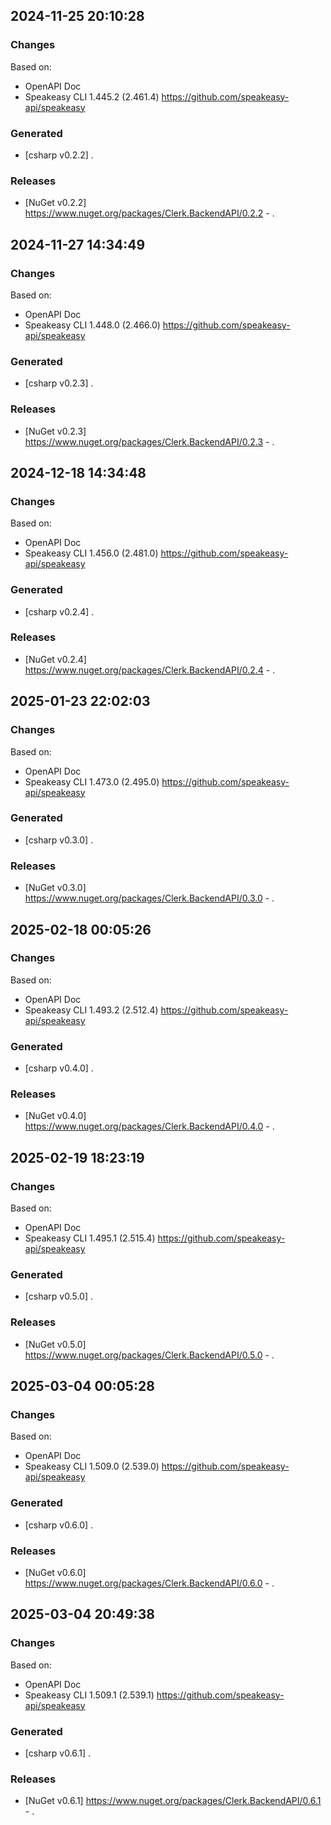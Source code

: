 

## 2024-11-25 20:10:28
### Changes
Based on:
- OpenAPI Doc  
- Speakeasy CLI 1.445.2 (2.461.4) https://github.com/speakeasy-api/speakeasy
### Generated
- [csharp v0.2.2] .
### Releases
- [NuGet v0.2.2] https://www.nuget.org/packages/Clerk.BackendAPI/0.2.2 - .

## 2024-11-27 14:34:49
### Changes
Based on:
- OpenAPI Doc  
- Speakeasy CLI 1.448.0 (2.466.0) https://github.com/speakeasy-api/speakeasy
### Generated
- [csharp v0.2.3] .
### Releases
- [NuGet v0.2.3] https://www.nuget.org/packages/Clerk.BackendAPI/0.2.3 - .

## 2024-12-18 14:34:48
### Changes
Based on:
- OpenAPI Doc  
- Speakeasy CLI 1.456.0 (2.481.0) https://github.com/speakeasy-api/speakeasy
### Generated
- [csharp v0.2.4] .
### Releases
- [NuGet v0.2.4] https://www.nuget.org/packages/Clerk.BackendAPI/0.2.4 - .

## 2025-01-23 22:02:03
### Changes
Based on:
- OpenAPI Doc  
- Speakeasy CLI 1.473.0 (2.495.0) https://github.com/speakeasy-api/speakeasy
### Generated
- [csharp v0.3.0] .
### Releases
- [NuGet v0.3.0] https://www.nuget.org/packages/Clerk.BackendAPI/0.3.0 - .

## 2025-02-18 00:05:26
### Changes
Based on:
- OpenAPI Doc  
- Speakeasy CLI 1.493.2 (2.512.4) https://github.com/speakeasy-api/speakeasy
### Generated
- [csharp v0.4.0] .
### Releases
- [NuGet v0.4.0] https://www.nuget.org/packages/Clerk.BackendAPI/0.4.0 - .

## 2025-02-19 18:23:19
### Changes
Based on:
- OpenAPI Doc  
- Speakeasy CLI 1.495.1 (2.515.4) https://github.com/speakeasy-api/speakeasy
### Generated
- [csharp v0.5.0] .
### Releases
- [NuGet v0.5.0] https://www.nuget.org/packages/Clerk.BackendAPI/0.5.0 - .

## 2025-03-04 00:05:28
### Changes
Based on:
- OpenAPI Doc  
- Speakeasy CLI 1.509.0 (2.539.0) https://github.com/speakeasy-api/speakeasy
### Generated
- [csharp v0.6.0] .
### Releases
- [NuGet v0.6.0] https://www.nuget.org/packages/Clerk.BackendAPI/0.6.0 - .

## 2025-03-04 20:49:38
### Changes
Based on:
- OpenAPI Doc  
- Speakeasy CLI 1.509.1 (2.539.1) https://github.com/speakeasy-api/speakeasy
### Generated
- [csharp v0.6.1] .
### Releases
- [NuGet v0.6.1] https://www.nuget.org/packages/Clerk.BackendAPI/0.6.1 - .